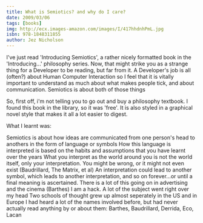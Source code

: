 ```yaml
---
title: What is Semiotics? and why do I care?
date: 2009/03/06
tags: [books]
img: http://ecx.images-amazon.com/images/I/417hhdnhPmL.jpg
isbn: 978-1848311855
author: Jez Nicholson
---
```

I've just read 'Introducing Semiotics', a rather nicely formatted book in the 'Introducing...' philosophy series. Now, that might strike you as a strange thing for a Developer to be reading, but far from it. A Developer's job is all (often?) about Human Computer Interaction so I feel that it is vitally important to understand as much about what makes people tick, and about communication. Semiotics is about both of those things

So, first off, i'm not telling you to go out and buy a philosophy textbook. I found this book in the library, so it was 'free'. It is also styled in a graphical novel style that makes it all a lot easier to digest.

What I learnt was:

Semiotics is about how ideas are communicated from one person's head to anothers in the form of language or symbols
How this language is interpreted is based on the habits and assumptions that you have learnt over the years
What you interpret as the world around you is not the world itself, only your interpretation. You might be wrong, or it might not even exist (Baudrillard, The Matrix, et al)
An interpretation could lead to another symbol, which leads to another interpretation, and so on forever...or until a final meaning is ascertained.
There is a lot of this going on in advertising and the cinema (Barthes)
I am a hack. A lot of the subject went right over my head
Two schools of thought grew up almost seperately in the US and in Europe
I had heard a lot of the names involved before, but had never actually read anything by or about them: Barthes, Baudrillard, Derrida, Eco, Lacan